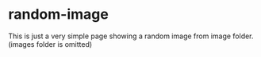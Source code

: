 # random-image

This is just a very simple page showing a random image from image folder.
(images folder is omitted)
